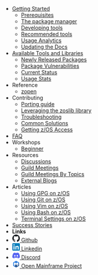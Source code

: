   - [Getting Started](/Guides/QuickStart.md)
    - [Prerequisites](/Guides/Pre-req.md)
    - [The package manager](/Guides/ThePackageManager.md)
    - [Developing tools](/Guides/developing.md)
    - [Recommended tools](/Guides/recommended.md)
    - [Usage Analytics](/Guides/Analytics.md)
    - [Updating the Docs](/Guides/../UpdateDocs.md)
  - [Available Tools and Libraries](/Latest.md)
    - [Newly Released Packages](/newly_released.md)
    - [Package Vulnerabilities](/Vulnerabilities.md)
    - [Current Status](/Progress.md)
    - [Usage Stats](http://163.74.88.212:3000)
  - Reference
    - [zopen](/reference/zopen-reference.md)
  - Contributing
    - [Porting guide](/Guides/Porting.md)
    - [Leveraging the zoslib library](/Guides/Zoslib.md)
    - [Troubleshooting](/Guides/CommonSolutions.md)
    - [Common Solutions](/Guides/CommonSolutions.md)
    - [Getting z/OS Access](/Guides/GettingZOSAccess.md)
  - [FAQ](/Guides/FAQ.md)
  - Workshops
  	- [Beginner](/workshop/workshop.md) 
  - Resources
    - [Discussions](https://github.com/zopencommunity/meta/discussions)
    - [Guild Meetings](https://github.com/zopencommunity/meta/discussions/categories/guild)
    - [Guild Meetings By Topics](/Guides/ToolsGuildMeetingLinks.md)
    - [External Blogs](/Guides/blogs.md)
  - Articles
    - [Using GPG on z/OS](/Guides/GpgOnZOS.md)  
    - [Using Git on z/OS](/Guides/GitOnZOS.md)
    - [Using Vim on z/OS](/Guides/VimOnZOS.md)
    - [Using Bash on z/OS](/Guides/BashOnZOS.md)
    - [Terminal Settings on z/OS](/Guides/TerminalOnZOS.md) 
  - [Success Stories](/SuccessStories.md)
  - **Links**
  - <a href="https://github.com/zopencommunity"><img src="images/Octicons-mark-github.svg" width="20" height="20" alt="Github"> Github</a>
  - <a href="https://www.linkedin.com/groups/9588308/"><img src="images/LinkedIn_icon.svg" width="20" height="20" alt="LinkedIn"> Linkedin</a>
  - <a href="https://discord.com/invite/sze"><img src="images/discord-icon.svg" width="20" height="20" alt="Discord"> Discord</a>
  - <a href="https://openmainframeproject.org/projects/zopen-community/"><img src="images/open-mainframe-project-icon-color.svg" width="20" height="20" alt="Open Mainframe Project"> Open Mainframe Project</a>

